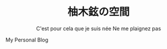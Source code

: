 <h1 align='center'>柚木鉉の空間</h1>
<p align='center'>C'est pour cela que je suis née Ne me plaignez pas</p>

My Personal Blog
